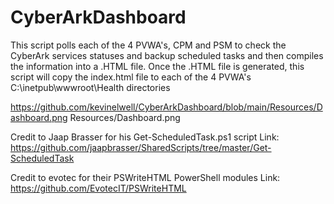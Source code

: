 # CyberArkDashboard

This script polls each of the 4 PVWA's, CPM and PSM to check the CyberArk services statuses and backup scheduled tasks and
then compiles the information into a .HTML file. Once the .HTML file is generated, this script will copy the index.html file 
to each of the 4 PVWA's C:\inetpub\wwwroot\Health directories

https://github.com/kevinelwell/CyberArkDashboard/blob/main/Resources/Dashboard.png
Resources/Dashboard.png

Credit to Jaap Brasser for his Get-ScheduledTask.ps1 script
Link: https://github.com/jaapbrasser/SharedScripts/tree/master/Get-ScheduledTask

Credit to evotec for their PSWriteHTML PowerShell modules
Link: https://github.com/EvotecIT/PSWriteHTML
